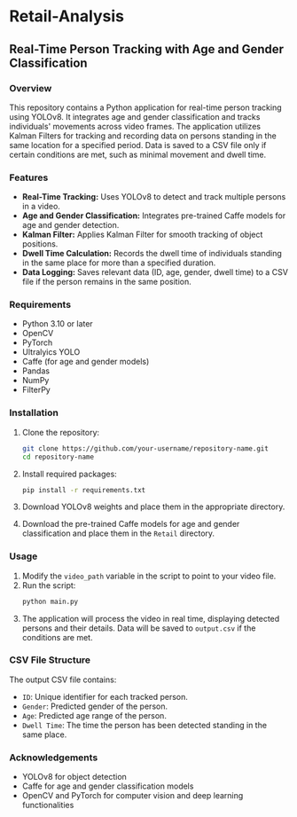 # Retail-Analysis

## Real-Time Person Tracking with Age and Gender Classification

### Overview
This repository contains a Python application for real-time person tracking using YOLOv8. It integrates age and gender classification and tracks individuals' movements across video frames. The application utilizes Kalman Filters for tracking and recording data on persons standing in the same location for a specified period. Data is saved to a CSV file only if certain conditions are met, such as minimal movement and dwell time.

### Features
- **Real-Time Tracking:** Uses YOLOv8 to detect and track multiple persons in a video.
- **Age and Gender Classification:** Integrates pre-trained Caffe models for age and gender detection.
- **Kalman Filter:** Applies Kalman Filter for smooth tracking of object positions.
- **Dwell Time Calculation:** Records the dwell time of individuals standing in the same place for more than a specified duration.
- **Data Logging:** Saves relevant data (ID, age, gender, dwell time) to a CSV file if the person remains in the same position.

### Requirements
- Python 3.10 or later
- OpenCV
- PyTorch
- Ultralyics YOLO
- Caffe (for age and gender models)
- Pandas
- NumPy
- FilterPy

### Installation
1. Clone the repository:
    ```bash
    git clone https://github.com/your-username/repository-name.git
    cd repository-name
    ```

2. Install required packages:
    ```bash
    pip install -r requirements.txt
    ```

3. Download YOLOv8 weights and place them in the appropriate directory.

4. Download the pre-trained Caffe models for age and gender classification and place them in the `Retail` directory.

### Usage
1. Modify the `video_path` variable in the script to point to your video file.
2. Run the script:
    ```bash
    python main.py
    ```
3. The application will process the video in real time, displaying detected persons and their details. Data will be saved to `output.csv` if the conditions are met.

### CSV File Structure
The output CSV file contains:
- `ID`: Unique identifier for each tracked person.
- `Gender`: Predicted gender of the person.
- `Age`: Predicted age range of the person.
- `Dwell Time`: The time the person has been detected standing in the same place.

### Acknowledgements
- YOLOv8 for object detection
- Caffe for age and gender classification models
- OpenCV and PyTorch for computer vision and deep learning functionalities
